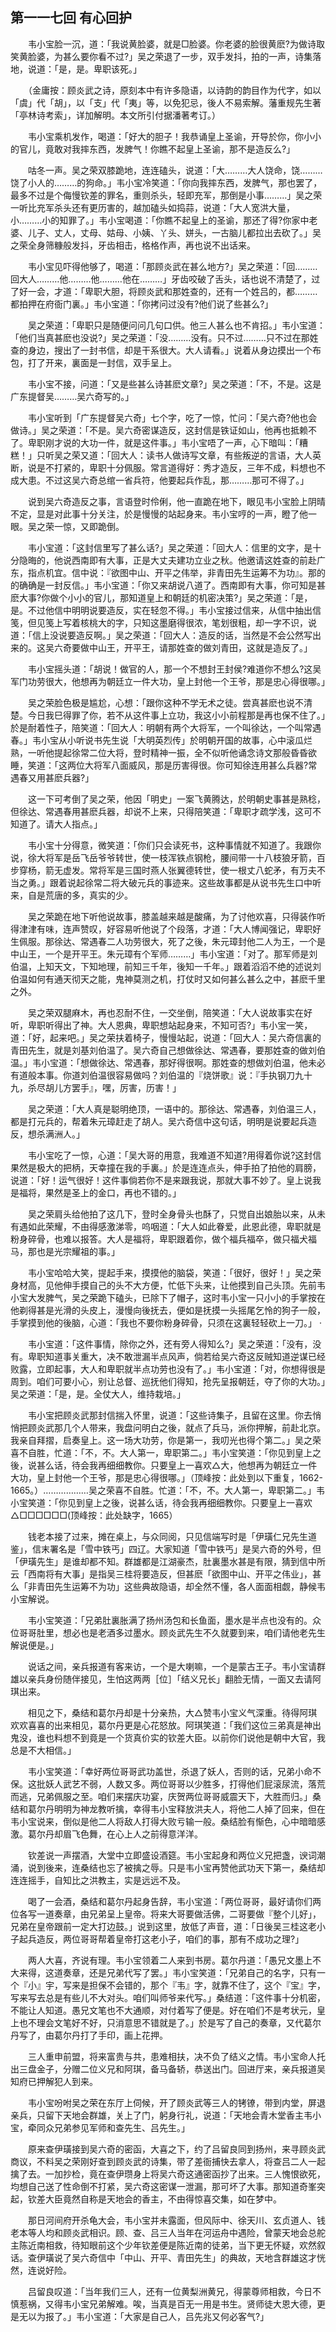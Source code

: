 ## 第一一七回 有心回护

　　韦小宝脸一沉，道：「我说黄脸婆，就是□脸婆。你老婆的脸很黄麽?为做诗取笑黄脸婆，为甚么要你看不过?」吴之荣退了一步，双手发抖，拍的一声，诗集落地，说道：「是，是。卑职该死。」

　　（金庸按：顾炎武之诗，原刻本中有许多隐语，以诗韵的韵目作为代字，如以「虞」代「胡」，以「支」代「夷」等，以免犯忌，後人不易索解。藩重规先生著「亭林诗考索」，详加解明。本文所引付据潘著考订。）

　　韦小宝乘机发作，喝道：「好大的胆子！我恭诵皇上圣谕，开导於你，你小小的官儿，竟敢对我摔东西，发脾气！你瞧不起皇上圣谕，那不是造反么?」

　　咕冬一声。吴之荣双膝跪地，连连磕头，说道：「大………大人饶命，饶………饶了小人的………的狗命。」韦小宝冷笑道：「你向我摔东西，发脾气，那也罢了，最多不过是个侮慢钦差的罪名，重则杀头，轻即充军，那倒是小事………」吴之荣一听比充军杀头还有更历害的，越加磕头如捣蒜，说道：「大人宽洪大量，小………小的知罪了。」韦小宝喝道：「你瞧不起皇上的圣谕，那还了得?你家中老婆、儿子、丈人，丈母、姑母、小姨、丫头、姘头，一古脑儿都拉出去砍了。」吴之荣全身筛糠般发抖，牙齿相击，格格作声，再也说不出话来。

　　韦小宝见吓得他够了，喝道：「那顾炎武在甚么地方?」吴之荣道：「回………回大人………他………他………他在………」牙齿咬破了舌头，话也说不清楚了，过了好一会，才道：「卑职大胆，将顾炎武和那姓查的，还有一个姓吕的，都………都拍押在府衙门裏。」韦小宝道：「你拷问过没有?他们说了些甚么?」

　　吴之荣道：「卑职只是随便问问几句口供。他三人甚么也不肯招。」韦小宝道：「他们当真甚麽也没说?」吴之荣道：「没………没有。只不过………只不过在那姓查的身边，搜出了一封书信，却是干系很大。大人请看。」说着从身边摸出一个布包，打了开来，裏面是一封信，双手呈上。

　　韦小宝不接，问道：「又是些甚么诗甚麽文章?」吴之荣道：「不，不是。这是广东提督吴………吴六奇写的。」

　　韦小宝听到「广东提督吴六奇」七个字，吃了一惊，忙问：「吴六奇?他也会做诗。」吴之荣道：「不是。吴六奇密谋造反，这封信是铁证如山，他再也抵赖不了。卑职刚才说的大功一件，就是这件事。」韦小宝唔了一声，心下暗叫：「糟糕！」只听吴之荣又道：「回大人：读书人做诗写文章，有些叛逆的言语，大人英断，说是不打紧的，卑职十分佩服。常言道得好：秀才造反，三年不成，料想也不成大患。不过这吴六奇总绾一省兵符，他要起兵作乱，那………那可不得了。」

　　说到吴六奇造反之事，言语登时伶俐，他一直跪在地下，眼见韦小宝脸上阴晴不定，显是对此事十分关注，於是慢慢的站起身来。韦小宝哼的一声，瞪了他一眼。吴之荣一惊，又即跪倒。

　　韦小宝道：「这封信里写了甚么话?」吴之荣道：「回大人：信里的文字，是十分隐晦的，他说西南即有大事，正是大丈夫建功立业之秋。他邀请这姓查的前赴广东，指点机宜。信中说：『欲图中山、开平之伟举，非青田先生运筹不为功』。那的的确确是一封反信。」韦小宝道：「你又来胡说八道了。西南即有大事，你可知是甚麽大事?你做个小小的官儿，那知道皇上和朝廷的机密决策?」吴之荣道：「是，是。不过他信中明明说要造反，实在轻忽不得。」韦小宝接过信来，从信中抽出信笺，但见笺上写着核桃大的字，只知这墨磨得很浓，笔划很粗，却一字不识，说道：「信上没说要造反啊。」吴之荣道：「回大人：造反的话，当然是不会公然写出来的。这吴六奇要做中山王，开平王，请那姓查的做刘青田，这就是造反了。」

　　韦小宝摇头道：「胡说！做官的人，那一个不想封王封侯?难道你不想么?这吴军门功劳很大，他想再为朝廷立一件大功，皇上封他一个王爷，那是忠心得很哪。」

　　吴之荣脸色极是尴尬，心想：「跟你这种不学无术之徒。尝真甚麽也说不清楚。今日我巳得罪了你，若不从这件事上立功，我这小小前程那是再也保不住了。」於是耐着性子，陪笑道：「回大人：明朝有两个大将军，一个叫徐达，一个叫常遇春。」韦小宝从小听说书先生说「大明英烈传」於明朝开国的故事，心中滚瓜烂熟，一听他提起徐常二位大将，登时精神一振，全不似听他诵念诗文那般昏昏欲睡，笑道：「这两位大将军八面威风，那是历害得很。你可知徐连用甚么兵器?常遇春又用甚麽兵器?」

　　这一下可考倒了吴之荣，他因「明史」一案飞黄腾达，於明朝史事甚是熟稔，但徐达、常遇春用甚麽兵器，却说不上来，只得陪笑道：「卑职才疏学浅，这可不知道了。请大人指点。」

　　韦小宝十分得意，微笑道：「你们只会读死书，这种事情就不知道了。我跟你说，徐大将军是岳飞岳爷爷转世，使一枝浑铁点钢枪，腰间带一十八枝狼牙箭，百步穿杨，箭无虚发。常将军是三国时燕人张翼德转世，使一根丈八蛇矛，有万夫不当之勇。」跟着说起徐常二将大破元兵的事迹来。这些故事都是从说书先生口中听来，自是荒唐的多，真实的少。

　　吴之荣跪在地下听他说故事，膝盖越来越是酸痛，为了讨他欢喜，只得装作听得津津有味，连声赞叹，好容易听他说了个段落，才道：「大人博闻强记，卑职好生佩服。那徐达、常遇春二人功劳很大，死了之後，朱元璋封他二人为王，一个是中山王，一个是开平王。朱元璋有个军师………」韦小宝道：「对了。那军师是刘伯温，上知天文，下知地理，前知三千年，後知一千年。」跟着滔滔不绝的述说刘伯温如何有通天彻天之能，鬼神莫测之机，打仗时又如何甚么甚么之中，甚麽千里之外。

　　吴之荣双腿麻木，再也忍耐不住，一交坐倒，陪笑道：「大人说故事实在好听，卑职听得出了神。大人恩典，卑职想站起身来，不知可否?」韦小宝一笑，道：「好，起来吧。」吴之荣扶着椅子，慢慢站起，说道：「回大人：吴六奇信裏的青田先生，就是刘基刘伯温了。吴六奇自己想做徐达、常遇春，要那姓查的做刘伯温。」韦小宝道：「想做徐达、常遇春，那好得很啊。那姓查的想做刘伯温，他未必有道般本事。你道刘伯温很容易做吗？刘伯温的『烧饼歌』说：『手执钢刀九十九，杀尽胡儿方罢手』，嘿，厉害，历害！」

　　吴之荣道：「大人真是聪明绝顶，一语中的。那徐达、常遇春，刘伯温三人，都是打元兵的，帮着朱元璋赶走了胡人。吴六奇信中这句话，明明是说要起兵造反，想杀满洲人。」

　　韦小宝吃了一惊，心道：「吴大哥的用意，我难道不知道?用得着你说?这封信果然是极大的把柄，天幸撞在我的手裏。」於是连连点头，伸手拍了拍他的肩膀，说道：「好！运气很好！这件事倘若你不是来跟我说，那就大事不妙了。皇上说我是福将，果然是圣上的金口，再也不错的。」

　　吴之荣肩头给他拍了这几下，登时全身骨头也酥了，只觉自出娘胎以来，从未有遇如此荣耀，不由得感激涕零，呜咽道：「大人如此眷爱，此恩此德，卑职就是粉身碎骨，也难以报答。大人是福将，卑职跟着你，做个福兵福卒，做只福犬福马，那也是光宗耀祖的事。」

　　韦小宝哈哈大笑，提起手来，摸摸他的脑袋，笑道：「很好，很好！」吴之荣身材高，见他伸手摸自己的头不大方便，忙低下头来，让他摸到自己头顶。先前韦小宝大发脾气，吴之荣跪下磕头，已除下了帽子，这时韦小宝一只小小的手掌按在他剃得甚是光滑的头皮上，漫慢向後抚去，便如是抚摸一头摇尾乞怜的狗子一般，手掌摸到他的後脑，心道：「我也不要你粉身碎骨，只须在这裏轻轻砍上一刀。」 ·

　　韦小宝道：「这件事情，除你之外，还有旁人得知么?」吴之荣道：「没有，没有。卑职知道事关重大，决不敢泄漏半点风声，倘若给吴六奇这反贼知道逆谋已经败露，立即起事，大人和卑职就半点功劳也没有了。」韦小宝道：「对，你想得很是周到。咱们可要小心，别让总督、巡抚他们得知，抢先呈报朝廷，夺了你的大功。」吴之荣道：「是，是。全仗大人，维持栽培。」

　　韦小宝把顾炎武那封信揣入怀里，说道：「这些诗集子，且留在这里。你去悄悄把顾炎武那几个人带来，我盘问明白之後，就点了兵马，派你押解，前赴北京。我亲自拜摺，启奏皇上。这一场大功劳，你是第一，我叨光也得个第二。」吴之荣喜不自胜，忙道：「不，不。大人第一，卑职第二。」韦小宝笑道：「你见到皇上之後，说甚么话，待会我再细细教你。只要皇上一喜欢△大，他想再为朝廷立一件大功，皇上封他一个王爷，那是忠心得很哪。」（顶峰按：此处到以下重复，1662-1665。）………………吴之荣喜不自胜。忙道：「不，不。大人第一，卑职第二。」韦小宝笑道：「你见到皇上之後，说甚么话，待会我再细细教你。只要皇上一喜欢△□□□□□□(顶峰按：此处缺字，1665）

　　钱老本接了过来，摊在桌上，与众同阅，只见信端写时是「伊璜仁兄先生道鉴」，信末署名是「雪中铁丐」四辽。大家知道「雪中铁丐」是吴六奇的外号，但「伊璜先生」是谁却都不知。群雄都是江湖豪杰，肚裏墨水甚是有限，猜到信中所云「西南将有大事」是指吴三桂将要造反，但甚麽「欲图中山、开平之伟业」，甚么「非青田先生运筹不为功」这些典故隐语，却全然不懂，各人面面相觑，静候韦小宝解说。

　　韦小宝笑道：「兄弟肚裏胀满了扬州汤包和长鱼面，墨水是半点也没有的。众位哥哥肚里，想必也是老酒多过墨水。顾炎武先生不久就要到来，咱们请他老先生解说便是。」

　　说话之间，亲兵报道有客来访，一个是大喇嘛，一个是蒙古王子。韦小宝请群雄以亲兵身份随伴接见，生怕这两两［位］「结义兄长」翻脸无情，一面又去请阿琪出来。

　　相见之下，桑结和葛尔丹却是十分亲热，大△赞韦小宝义气深重。待得阿琪欢欢喜喜的出来相见，葛尔丹更是心花怒放。阿琪笑道：「我们这位三弟真是神出鬼没，谁也料想不到竟是一个货真价实的钦差大臣。以前你们说他是朝中大官，我总是不大相信。」

　　韦小宝笑道：「幸好两位哥哥武功盖世，杀退了妖人，否则的话，兄弟小命不保。这批妖人武艺不弱，人数又多。两位哥哥以少胜多，打得他们屁滚尿流，落荒而逃，兄弟佩服之至。咱们来摆庆功宴，庆贺两位哥哥威震天下，大胜而归。」桑结和葛尔丹明明为神龙教听擒，幸得韦小宝释放洪夫人，将他二人掉了回来，但在韦小宝说来，倒似是他二人将敌人打得大败亏输一般。桑结脸有惭色，心中暗暗感激。葛尔丹却眉飞色舞，在心上人之前得意洋洋。

　　钦差说一声摆酒，大堂中立即盛设酒筵。韦小宝起身和两位义兄把盏，谀词潮涌，说到後来，连桑结也忘了被擒之辱。只是韦小宝再赞他武功天下第一，桑结却连连摇手，自知比之洪教主，实是远远不及。

　　喝了一会酒，桑结和葛尔丹起身告辞，韦小宝道：「两位哥哥，最好请你们两位各写一道奏章，由兄弟呈上皇帝。将来大哥要做活佛，二哥要做『整个儿好」，兄弟在皇帝跟前一定大打边鼓。」说到这里，放低了声音，道：「日後吴三桂这老小子起兵造反，两位哥哥帮着皇帝打这老小子，咱们的事，那有不成功之理?」

　　两人大喜，齐说有理。韦小宝领着二人来到书房。葛尔丹道：「愚兄文墨上不大来得，这道奏章，还是兄弟代写了罢。」韦小宝笑道：「兄弟自己的名字，只有一个『小』宇，写来是担保不会错的，那个『韦』字，就靠不住了，这个『宝』字，写来写去总是有些儿不大对头。咱们叫师爷来代写。」桑结道：「这件事十分机密，不能让人知道。愚兄文笔也不大通顺，对付着写了便是。好在咱们不是考状元，皇上也不理会文笔好不好，只消意思不错就是了。」於是写了自己的奏章，又代葛尔丹写了，由葛尔丹打了手印，画上花押。

　　三人重申前盟，将来富贵与共，患难相扶，决不负了结义之情。韦小宝命人托出三盘金子，分赠二位义兄和阿琪，备马备轿，恭送出门。回进厅来，亲兵报道吴知府已押解犯人到来。

　　韦小宝吩咐吴之荣在东厅上伺候，开了顾炎武等三人的铐镣，带到内堂，屏退亲兵，只留下天地会群雄，关上了门，躬身行礼，说道：「天地会青木堂香主韦小宝，牵同众兄弟参见军师和查先生、吕先生。」

　　原来查伊璜接到吴六奇的密函，大喜之下，约了吕留良同到扬州，来寻顾炎武商议，不料吴之荣刚好查到顾炎武的诗集，带了差衙捕快去拿人，将查吕二人一起擒了去。一加抄检，竟在查伊瓒身上将吴六奇这通密函抄了出来。三人愧恨欲死，均想自己送了性命倒不打紧，吴六奇这密谋一泄漏，那可坏了大事。那知道奇峯突起，钦差大臣竟然自称是天地会的香主，不由得惊喜交集，如在梦中。

　　那日河间府开杀龟大会，韦小宝并未露面，但风际中、徐天川、玄贞道人、钱老本等人均和顾炎武相识。顾、查、吕三人当年在河运舟中遇险，曾蒙天地会总舵主陈近南相救，待知眼前这个少年钦差便是陈近南的徒弟，当下更无怀疑，欢然叙话。查伊璜说了吴六奇信中「中山、开平、青田先生」的典故，天地含群雄这才恍然，连说好险。

　　吕留良叹道：「当年我们三人，还有一位黄梨洲黄兄，得蒙尊师相救，今日不慎惹祸，又得韦小宝兄弟解难。唉，当真是百无一用是书生。贤师徒大恩大德，更是无以为报了。」韦小宝道：「大家是自己人，吕先兆又何必客气?」